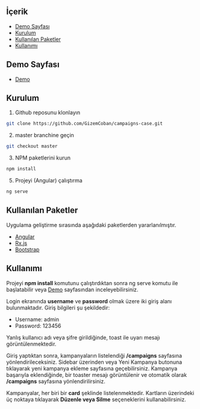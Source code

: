 <!-- TABLE OF CONTENTS -->

## İçerik
- [Demo Sayfası](#demo-sayfası)
- [Kurulum](#kurulum)
- [Kullanılan Paketler](#kullanılan-paketler)
- [Kullanımı](#kullanımı)

## Demo Sayfası
- [Demo](https://campaigns-case.netlify.app/)
## Kurulum

1. Github reposunu klonlayın

```sh
git clone https://github.com/GizemCoban/campaigns-case.git
```

2. master branchine geçin

```sh
git checkout master
```

3. NPM paketlerini kurun

```sh
npm install
```

5. Projeyi (Angular) çalıştırma

```sh
ng serve
```

## Kullanılan Paketler

Uygulama geliştirme sırasında aşağıdaki paketlerden yararlanılmıştır.

- [Angular](https://angular.io/)
- [Rx.js](https://rxjs.dev/)
- [Bootstrap](https://getbootstrap.com/)


<!-- USAGE EXAMPLES -->

## Kullanımı

Projeyi <b>npm install</b>  komutunu çalıştırdıktan sonra ng serve komutu ile başlatabilir veya [Demo](https://campaigns-case.netlify.app/) sayfasından inceleyebilirsiniz.

Login ekranında <b>username</b> ve <b>password</b>  olmak üzere iki giriş alanı bulunmaktadır. Giriş bilgileri şu şekildedir:

- Username: admin
- Password: 123456

Yanlış kullanıcı adı veya şifre girildiğinde, toast ile uyarı mesajı görüntülenmektedir.


Giriş yaptıktan sonra, kampanyaların listelendiği <b>/campaigns</b> sayfasına yönlendirileceksiniz. Sidebar üzerinden veya Yeni Kampanya butonuna tıklayarak yeni kampanya ekleme sayfasına geçebilirsiniz. Kampanya başarıyla eklendiğinde, bir toaster mesajı görüntülenir ve otomatik olarak <b>/campaigns</b> sayfasına yönlendirilirsiniz.

Kampanyalar, her biri bir <b>card</b> şeklinde listelenmektedir. Kartların üzerindeki üç noktaya tıklayarak <b>Düzenle veya Silme</b>  seçeneklerini kullanabilirsiniz.
